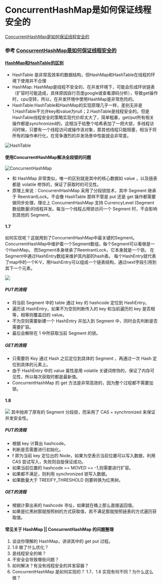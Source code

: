 # ConcurrentHashMap是如何保证线程安全的


[ConcurrentHashMap是如何保证线程安全的](https://www.cnblogs.com/jing99/p/11330341.html) 
<!--more-->

### 参考 [ConcurrentHashMap是如何保证线程安全的](https://www.cnblogs.com/jing99/p/11330341.html)

#### [HashMap和HashTable的区别](https://crossoverjie.top/2018/07/23/java-senior/ConcurrentHashMap/)

- HashTable 是非常高效率的数据结构，但HashMap和HashTable在线程的环境下使用并不合理
- HashMap: HashMap是线程不安全的，在并发环境下，可能会形成环状链表（扩容时可能造成，具体原因自行百度google或查看源码分析），导致get操作时，cpu空转，所以，在并发环境中使用HashMap是非常危险的。
- HashTable:HashTable和HashMap的实现原理几乎一样，差别无非是1.HashTable不允许key和value为null；2.HashTable是线程安全的。但是HashTable线程安全的策略实现代价却太大了，简单粗暴，get/put所有相关操作都是synchronized的，这相当于给整个哈希表加了一把大锁，多线程访问时候，只要有一个线程访问或操作该对象，那其他线程只能阻塞，相当于将所有的操作串行化，在竞争激烈的并发场景中性能就会非常差。

![HashTable](https://images2015.cnblogs.com/blog/1024555/201705/1024555-20170514173954488-1353945142.png)

#### 使用ConcurrentHashMap解决全段锁的问题 

![ConcurrentHashMap](https://images2015.cnblogs.com/blog/1024555/201705/1024555-20170514174100832-1891630860.png)


- 和 HashMap 非常类似，唯一的区别就是其中的核心数据如 value ，以及链表都是 volatile 修饰的，保证了获取时的可见性。 
- 原理上来说：ConcurrentHashMap 采用了分段锁技术，其中 Segment 继承于 ReentrantLock。不会像 HashTable 那样不管是 put 还是 get 操作都需要做同步处理，理论上 ConcurrentHashMap 支持 CurrencyLevel (Segment 数组数量)的线程并发。每当一个线程占用锁访问一个 Segment 时，不会影响到其他的 Segment。

#### 1.7


如何实现呢？这就用到了ConcurrentHashMap中最关键的Segment。
ConcurrentHashMap中维护着一个Segment数组，每个Segment可以看做是一个HashMap。
而Segment本身继承了ReentrantLock，它本身就是一个锁。
在Segment中通过HashEntry数组来维护其内部的hash表。
每个HashEntry就代表了map中的一个K-V，用HashEntry可以组成一个链表结构，通过next字段引用到其下一个元素。

![](https://i.loli.net/2019/05/08/5cd1d2c5ce95c.jpg)
##### PUT的流程

- 将当前 Segment 中的 table 通过 key 的 hashcode 定位到 HashEntry。
- 遍历该 HashEntry，如果不为空则判断传入的 key 和当前遍历的 key 是否相等，相等则覆盖旧的 value。
- 不为空则需要新建一个 HashEntry 并加入到 Segment 中，同时会先判断是否需要扩容。
- 最后会解除在 1 中所获取当前 Segment 的锁。

##### GET的流程

- 只需要将 Key 通过 Hash 之后定位到具体的 Segment ，再通过一次 Hash 定位到具体的元素上。
- 由于 HashEntry 中的 value 属性是用 volatile 关键词修饰的，保证了内存可见性，所以每次获取时都是最新值。
- ConcurrentHashMap 的 get 方法是非常高效的，因为整个过程都不需要加锁。

#### 1.8

![](https://i.loli.net/2019/05/08/5cd1d2ce33795.jpg)
其中抛弃了原有的 Segment 分段锁，而采用了 CAS + synchronized 来保证并发安全性。


##### PUT的流程

- 根据 key 计算出 hashcode。
- 判断是否需要进行初始化。
- f 即为当前 key 定位出的 Node，如果为空表示当前位置可以写入数据，利用 CAS 尝试写入，失败则自旋保证成功。
- 如果当前位置的 hashcode == MOVED == -1,则需要进行扩容。
- 如果都不满足，则利用 synchronized 锁写入数据。
- 如果数量大于 TREEIFY_THRESHOLD 则要转换为红黑树。

##### GET的流程

- 根据计算出来的 hashcode 寻址，如果就在桶上那么直接返回值。
- 如果是红黑树那就按照树的方式获取值，若不满足那就按照链表的方式遍历获取值。








#### 常见关于 HashMap || ConcurrentHashMap 的问题整理

1. 谈谈你理解的 HashMap，讲讲其中的 get put 过程。
2. 1.8 做了什么优化？
3. 是线程安全的嘛？
4. 不安全会导致哪些问题？
5. 如何解决？有没有线程安全的并发容器？
6. ConcurrentHashMap 是如何实现的？ 1.7、1.8 实现有何不同？为什么这么做？


